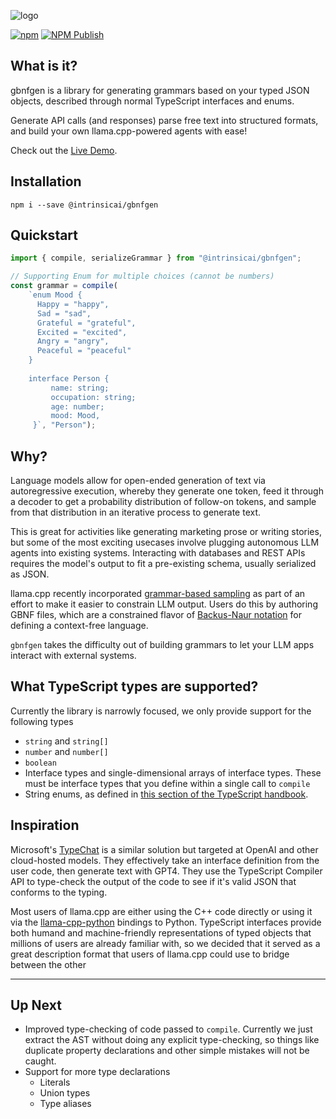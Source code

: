 ![logo](./logo.png)

[![npm](https://img.shields.io/npm/v/@intrinsicai%2Fgbnfgen.svg)](https://www.npmjs.com/package/@intrinsicai/gbnfgen)
[![NPM Publish](https://github.com/IntrinsicLabsAI/gbnfgen/actions/workflows/npm.yml/badge.svg)](https://github.com/IntrinsicLabsAI/gbnfgen/actions/workflows/npm.yml)


## What is it?

gbnfgen is a library for generating grammars based on your typed JSON objects, described through normal TypeScript interfaces and enums.

Generate API calls (and responses) parse free text into structured formats, and build your own llama.cpp-powered agents with ease!


Check out the [Live Demo](https://grammar.intrinsiclabs.ai/).



## Installation

```
npm i --save @intrinsicai/gbnfgen
```

## Quickstart


```typescript
import { compile, serializeGrammar } from "@intrinsicai/gbnfgen";

// Supporting Enum for multiple choices (cannot be numbers)
const grammar = compile(
    `enum Mood {
      Happy = "happy",
      Sad = "sad",
      Grateful = "grateful",
      Excited = "excited", 
      Angry = "angry", 
      Peaceful = "peaceful"
    }
    
    interface Person {
         name: string;
         occupation: string;
         age: number;
         mood: Mood,
     }`, "Person");
```


## Why?

Language models allow for open-ended generation of text via autoregressive execution, whereby they generate one token, feed it through a decoder
to get a probability distribution of follow-on tokens, and sample from that distribution in an iterative process to generate text.

This is great for activities like generating marketing prose or writing stories, but some of the most exciting usecases involve plugging autonomous
LLM agents into existing systems. Interacting with databases and REST APIs requires the model's output to fit a pre-existing schema, usually
serialized as JSON.

llama.cpp recently incorporated [grammar-based sampling](https://github.com/ggerganov/llama.cpp/pull/1773) as part of an effort to make it easier
to constrain LLM output. Users do this by authoring GBNF files, which are a constrained flavor of
[Backus-Naur notation](https://en.wikipedia.org/wiki/Backus%E2%80%93Naur_form) for defining a context-free language.

`gbnfgen` takes the difficulty out of building grammars to let your LLM apps interact with external systems.


## What TypeScript types are supported?

Currently the library is narrowly focused, we only provide support for the following types

* `string` and `string[]`
* `number` and `number[]`
* `boolean`
* Interface types and single-dimensional arrays of interface types. These must be interface types that you define within a single call to `compile`
* String enums, as defined in [this section of the TypeScript handbook](https://www.typescriptlang.org/docs/handbook/enums.html#string-enums).


## Inspiration

Microsoft's [TypeChat](https://github.com/microsoft/typechat) is a similar solution but targeted at OpenAI and other cloud-hosted models. They effectively
take an interface definition from the user code, then generate text with GPT4. They use the TypeScript Compiler API to type-check the output of the code
to see if it's valid JSON that conforms to the typing.

Most users of llama.cpp are either using the C++ code directly or using it via the [llama-cpp-python](https://github.com/abetlen/llama-cpp-python) 
bindings to Python. TypeScript interfaces provide both humand and machine-friendly representations of typed objects that millions of users are
already familiar with, so we decided that it served as a great description format that users of llama.cpp could use to bridge between the other 

----

## Up Next

* Improved type-checking of code passed to `compile`. Currently we just extract the AST without doing any explicit type-checking, so things like duplicate
  property declarations and other simple mistakes will not be caught.
* Support for more type declarations
  * Literals
  * Union types
  * Type aliases

